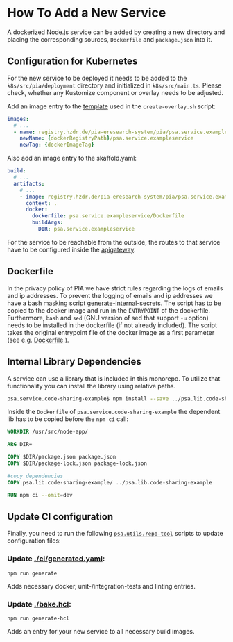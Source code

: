 # How To Add a New Service

A dockerized Node.js service can be added by creating a new directory and placing the corresponding sources,
`Dockerfile` and `package.json` into it.

## Configuration for Kubernetes

For the new service to be deployed it needs to be added to the `k8s/src/pia/deployment` directory and initialized in `k8s/src/main.ts`.
Please check, whether any Kustomize component or overlay needs to be adjusted.

Add an image entry to the [template](../k8s/utils/overlay-template.yaml) used in the `create-overlay.sh` script:

```yaml
images:
  # ...
  - name: registry.hzdr.de/pia-eresearch-system/pia/psa.service.exampleservice
    newName: {dockerRegistryPath}/psa.service.exampleservice
    newTag: {dockerImageTag}
```

Also add an image entry to the skaffold.yaml:

```yaml
build:
  # ...
  artifacts:
    # ...
    - image: registry.hzdr.de/pia-eresearch-system/pia/psa.service.exampleservice
      context: .
      docker:
        dockerfile: psa.service.exampleservice/Dockerfile
        buildArgs:
          DIR: psa.service.exampleservice
```

For the service to be reachable from the outside, the routes to that service have to be configured inside the [apigateway](../psa.server.apigateway/src/config.ts).

## Dockerfile

In the privacy policy of PIA we have strict rules regarding the logs of emails and ip addresses. To prevent the logging of emails and ip addresses we have a bash masking script [generate-internal-secrets](../psa.utils.scripts/logs-masking/custom-entrypoint.sh). The script has to be copied to the docker image and run in the `ENTRYPOINT` of the dockerfile. Furthermore, `bash` and `sed` (GNU version of sed that support `-u` option) needs to be installed in the dockerfile (if not already included). The script takes the original entrypoint file of the docker image as a first parameter (see e.g. [Dockerfile](../psa.service.userservice/Dockerfile).).

## Internal Library Dependencies

A service can use a library that is included in this monorepo.
To utilize that functionality you can install the library using relative paths.

```bash
psa.service.code-sharing-example$ npm install --save ../psa.lib.code-sharing-example/
```

Inside the `Dockerfile` of `psa.service.code-sharing-example` the dependent lib has to be copied before the `npm ci` call:

```dockerfile
WORKDIR /usr/src/node-app/

ARG DIR=

COPY $DIR/package.json package.json
COPY $DIR/package-lock.json package-lock.json

#copy dependencies
COPY psa.lib.code-sharing-example/ ../psa.lib.code-sharing-example

RUN npm ci --omit=dev
```

## Update CI configuration

Finally, you need to run the following [`psa.utils.repo-tool`](../psa.utils.repo-tool) scripts to update configuration files:

### Update [./ci/generated.yaml](../ci/generated.yml):

`npm run generate`

Adds necessary docker, unit-/integration-tests and linting entries.

### Update [./bake.hcl](../bake.hcl):

`npm run generate-hcl`

Adds an entry for your new service to all necessary build images.
